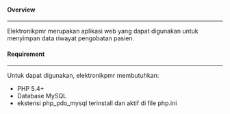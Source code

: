 #### Overview

* * *
Elektronikpmr
merupakan aplikasi web yang dapat digunakan untuk menyimpan data
riwayat pengobatan pasien. 

#### Requirement

* * *
Untuk dapat
digunakan, elektronikpmr membutuhkan:

*   PHP 5.4+
*   Database MySQL
*   ekstensi php_pdo_mysql terinstall dan aktif di file php.ini